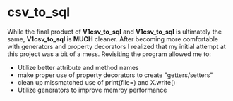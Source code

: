 # csv_to_sql


While the final product of **V1csv_to_sql** and **V1csv_to_sql** is ultimately the same, **V1csv_to_sql** is **MUCH** cleaner.
After becoming more comfortable with generators and property decorators I realized that my initial attempt at this project was a bit of a mess.
Revisiting the program allowed me to:
- Utilize better attribute and method names
- make proper use of property decorators to create "getters/setters"
- clean up missmatched use of print(file=) and X.write()
- Utilize generators to improve memroy performance
